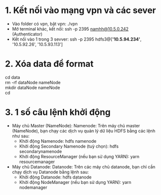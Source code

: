 # 1. Kết nối vào mạng vpn và các sever
- Vào folder có vpn, bật vpn: ./vpn
- Mở terminal khác, kết nối: ssh -p 2395 namhh@10.5.0.242 (Authenticator)
- Kết nối vào 1 trong 3 sevver: ssh -p 2395 hdfs3@[**'10.5.94.234'**, '10.5.92.26', '10.5.93.113']
# 2. Xóa data để format
cd data  
rm -rf dataNode nameNode  
mkdir dataNode nameNode  
cd  
# 3. 1 số câu lệnh khởi động
- Máy chủ Master (NameNode):
Namenode: Trên máy chủ master (NameNode), bạn chạy các dịch vụ quản lý dữ liệu HDFS bằng các lệnh như sau:
  - Khởi động Namenode: hdfs namenode
  - Khởi động Secondary Namenode (tuỳ chọn): hdfs secondarynamenode
  - Khởi động ResourceManager (nếu bạn sử dụng YARN): yarn resourcemanager
- Máy chủ Datanode:
Datanode: Trên các máy chủ datanode, bạn chỉ cần chạy dịch vụ Datanode bằng lệnh sau:
  - Khởi động Datanode: hdfs datanode
  - Khởi động NodeManager (nếu bạn sử dụng YARN): yarn nodemanager

